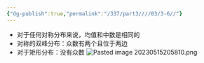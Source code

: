 ```yaml
---
{"dg-publish":true,"permalink":"/337/part3////03/3-6//"}
---
```


- 对于任何对称分布来说，均值和中数是相同的
- 对称的双峰分布：众数有两个且位于两边
- 对于矩形分布：没有众数
![Pasted image 20230515205810.png](/img/user/image/Pasted%20image%2020230515205810.png)